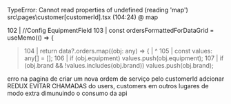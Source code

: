 TypeError: Cannot read properties of undefined (reading 'map')
src\pages\customer\[customerId].tsx (104:24) @ map

  102 | //Config EquipmentField
  103 | const ordersFormattedForDataGrid = useMemo(() => {
> 104 |   return data?.orders.map((obj: any) => {
      |                      ^
  105 |     const values: any[] = [];
  106 |     if (obj.equipment) values.push(obj.equipment);
  107 |     if (obj.brand && !values.includes(obj.brand)) values.push(obj.brand);

  erro na pagina de criar um nova ordem de serviço pelo customerId
    adcionar REDUX EVITAR CHAMADAS do users, customers em outros lugares de modo extra dimunuindo o consumo da api